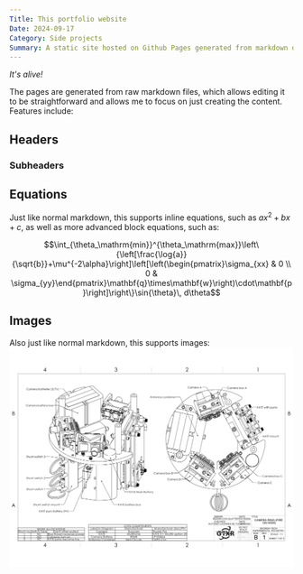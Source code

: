 ```yaml
---
Title: This portfolio website
Date: 2024-09-17
Category: Side projects
Summary: A static site hosted on Github Pages generated from markdown documents using Pelican. 
---
```


*It's alive!*

The pages are generated from raw markdown files, which allows editing it to be straightforward and allows me to focus on just creating the content. Features include:

## Headers

### Subheaders

## Equations

Just like normal markdown, this supports inline equations, such as $ax^2+bx+c$, as well as more advanced block equations, such as:

$$\int_{\theta_\mathrm{min}}^{\theta_\mathrm{max}}\left\{\left[\frac{\log{a}}{\sqrt{b}}+\mu^{-2\alpha}\right]\left[\left(\begin{pmatrix}\sigma_{xx} & 0 \\ 0 & \sigma_{yy}\end{pmatrix}\mathbf{q}\times\mathbf{w}\right)\cdot\mathbf{p}\right]\right\}\sin{\theta}\, d\theta$$

## Images

Also just like normal markdown, this supports images:
![Camera ring drawing](images/camera-ring-drawing.png)
